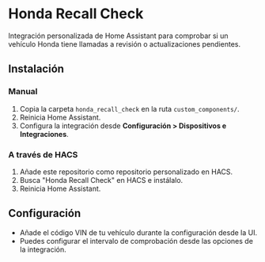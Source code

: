 # Honda Recall Check

Integración personalizada de Home Assistant para comprobar si un vehículo Honda tiene llamadas a revisión o actualizaciones pendientes.

## Instalación

### Manual
1. Copia la carpeta `honda_recall_check` en la ruta `custom_components/`.
2. Reinicia Home Assistant.
3. Configura la integración desde **Configuración > Dispositivos e Integraciones**.

### A través de HACS
1. Añade este repositorio como repositorio personalizado en HACS.
2. Busca "Honda Recall Check" en HACS e instálalo.
3. Reinicia Home Assistant.

## Configuración

- Añade el código VIN de tu vehículo durante la configuración desde la UI.
- Puedes configurar el intervalo de comprobación desde las opciones de la integración.
 
